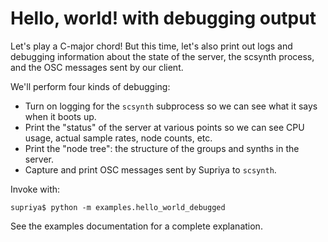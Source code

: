 # Hello, world! with debugging output

Let's play a C-major chord! But this time, let's also print out logs and
debugging information about the state of the server, the scsynth process, and
the OSC messages sent by our client.

We'll perform four kinds of debugging:

- Turn on logging for the `scsynth` subprocess so we can see what it says when
  it boots up.
- Print the "status" of the server at various points so we can see CPU usage,
  actual sample rates, node counts, etc.
- Print the "node tree": the structure of the groups and synths in the server.
- Capture and print OSC messages sent by Supriya to `scsynth`.

Invoke with:

```
supriya$ python -m examples.hello_world_debugged
```

See the examples documentation for a complete explanation.
